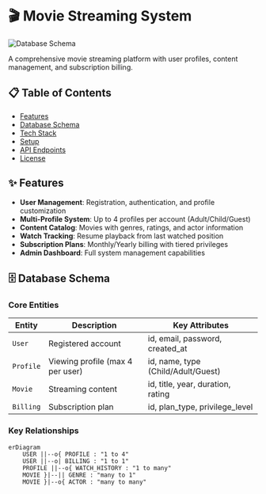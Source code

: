 # 🎬 Movie Streaming System

![Database Schema](docs/ER_Diagram.png)

A comprehensive movie streaming platform with user profiles, content management, and subscription billing.

## 📋 Table of Contents
- [Features](#-features)
- [Database Schema](#-database-schema)
- [Tech Stack](#-tech-stack)
- [Setup](#-setup)
- [API Endpoints](#-api-endpoints)
- [License](#-license)

## ✨ Features
- **User Management**: Registration, authentication, and profile customization
- **Multi-Profile System**: Up to 4 profiles per account (Adult/Child/Guest)
- **Content Catalog**: Movies with genres, ratings, and actor information
- **Watch Tracking**: Resume playback from last watched position
- **Subscription Plans**: Monthly/Yearly billing with tiered privileges
- **Admin Dashboard**: Full system management capabilities

## 🗄️ Database Schema

### Core Entities
| Entity          | Description                          | Key Attributes                     |
|-----------------|--------------------------------------|------------------------------------|
| `User`          | Registered account                   | id, email, password, created_at   |
| `Profile`       | Viewing profile (max 4 per user)     | id, name, type (Child/Adult/Guest)|
| `Movie`         | Streaming content                    | id, title, year, duration, rating |
| `Billing`       | Subscription plan                    | id, plan_type, privilege_level    |

### Key Relationships
```mermaid
erDiagram
    USER ||--o{ PROFILE : "1 to 4"
    USER ||--o| BILLING : "1 to 1"
    PROFILE ||--o{ WATCH_HISTORY : "1 to many"
    MOVIE }|--|| GENRE : "many to 1"
    MOVIE }|--o{ ACTOR : "many to many"